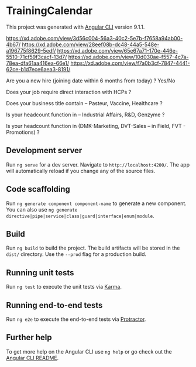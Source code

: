 # TrainingCalendar

This project was generated with [Angular CLI](https://github.com/angular/angular-cli) version 9.1.1.

https://xd.adobe.com/view/3d56c004-56a3-40c2-5e7b-f7658a94ab00-4b67/
https://xd.adobe.com/view/28eef08b-dc48-44a5-548e-a196775f8629-5edf/
https://xd.adobe.com/view/65e67a71-170e-446e-5510-71cf59f3cacf-13d7/
https://xd.adobe.com/view/10d030ae-f557-4c7a-78ea-dfa61aa416ea-66e1/
https://xd.adobe.com/view/f7a0b3cf-7847-4441-62ce-b1d7ece6aea3-8191/


Are you a new hire (joining date within 6 months from today) ? Yes/No

Does your job require direct interaction with HCPs ? 

Does your business title contain – Pasteur, Vaccine, Healthcare ?

Is your headcount function in – Industrial Affairs, R&D, Genzyme ?

Is your headcount function in (DMK-Marketing, DVT-Sales – in Field, FVT - Promotions) ?



## Development server

Run `ng serve` for a dev server. Navigate to `http://localhost:4200/`. The app will automatically reload if you change any of the source files.

## Code scaffolding

Run `ng generate component component-name` to generate a new component. You can also use `ng generate directive|pipe|service|class|guard|interface|enum|module`.

## Build

Run `ng build` to build the project. The build artifacts will be stored in the `dist/` directory. Use the `--prod` flag for a production build.

## Running unit tests

Run `ng test` to execute the unit tests via [Karma](https://karma-runner.github.io).

## Running end-to-end tests

Run `ng e2e` to execute the end-to-end tests via [Protractor](http://www.protractortest.org/).

## Further help

To get more help on the Angular CLI use `ng help` or go check out the [Angular CLI README](https://github.com/angular/angular-cli/blob/master/README.md).
